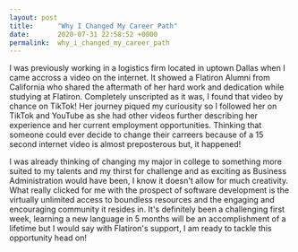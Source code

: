 ```yaml
---
layout: post
title:      "Why I Changed My Career Path"
date:       2020-07-31 22:58:52 +0000
permalink:  why_i_changed_my_career_path
---
```



I was previously working in a logistics firm located in uptown Dallas when I came accross a video on the internet. It showed a Flatiron Alumni from California who shared the aftermath of her hard work and dedication while studying at Flatiron. Completely unscripted as it was, I found that video by chance on TikTok! Her journey piqued my curiousity so I followed her on TikTok and YouTube as she had other videos further describing her experience and her current employment opportunities. Thinking that someone could ever decide to change their carreers because of a 15 second internet video is almost preposterous but, it happened!

I was already thinking of changing my major in college to something more suited to my talents and my thirst for challenge and as exciting as Business Administration would have been, I know it doesn't allow for much creativity. What really clicked for me with the prospect of software development is the virtually unlimited access to boundless resources and the engaging and encouraging community it resides in. It's definitely been a challenging first week, learning a new language in 5 months will be an accomplishment of a lifetime but I would say with Flatiron's support, I am ready to tackle this opportunity head on!
